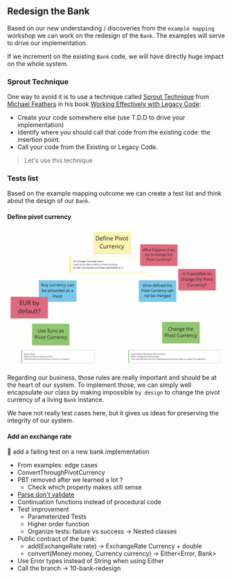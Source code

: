 ## Redesign the Bank
Based on our new understanding / discoveries from the `example mapping` workshop we can work on the redesign of the `Bank`.
The examples will serve to drive our implementation.

If we increment on the existing `Bank` code, we will have directly huge impact on the whole system.

### Sprout Technique
One way to avoid it is to use a technique called [Sprout Technique](https://understandlegacycode.com/blog/key-points-of-working-effectively-with-legacy-code/#1-the-sprout-technique) from [Michael Feathers](https://wiki.c2.com/?MichaelFeathers) in his book [Working Effectively with Legacy Code](https://www.oreilly.com/library/view/working-effectively-with/0131177052/):
- Create your code somewhere else (use T.D.D to drive your implementation)
- Identify where you should call that code from the existing code: the insertion point.
- Call your code from the Existing or Legacy Code.

> Let's use this technique

### Tests list
Based on the example mapping outcome we can create a test list and think about the design of our `Bank`.

#### Define pivot currency
![Define Pivot Currency](img/bank-redesign-pivot-currency.png)

Regarding our business, those rules are really important and should be at the heart of our system.
To implement those, we can simply well encapsulate our class by making impossible `by design` to change the pivot currency of a living `Bank` instance.

We have not really test cases here, but it gives us ideas for preserving the integrity of our system.

#### Add an exchange rate

:red_circle: add a failing test on a new bank implementation



- From examples: edge cases
- ConvertThroughPivotCurrency
- PBT removed after we learned a lot ?
   - Check which property makes still sense
- [Parse don't validate](https://lexi-lambda.github.io/blog/2019/11/05/parse-don-t-validate/)
- Continuation functions instead of procedural code
- Test improvement 
    - Parameterized Tests
    - Higher order function
    - Organize tests: failure vs success -> Nested classes
- Public contract of the bank:
    - add(ExchangeRate rate) -> ExchangeRate Currency + double
    - convert(Money money, Currency currency) -> Either<Error, Bank>
- Use Error types instead of String when using Either
- Call the branch -> 10-bank-redesign